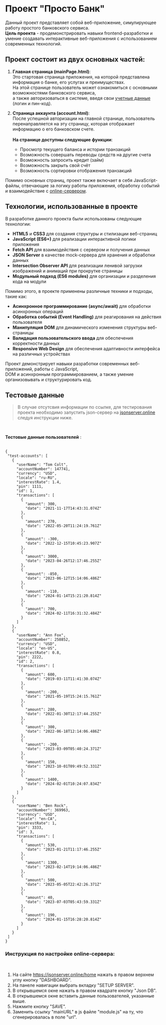 # Проект "Просто Банк"

Данный проект представляет собой веб-приложение, симулирующее работу простого банковского сервиса.<br>
**Цель проекта** - продемонстрировать навыки frontend-разработки и умение создавать интерактивные веб-приложения с использованием современных технологий.

## Проект состоит из двух основных частей:

1. **Главная страница (mainPage.html)**: <br>
   Это стартовая страница приложения, на которой представлена информация о банке, его услугах и преимуществах.<br> На этой странице пользователь может ознакомиться с основными возможностями банковского сервиса,<br> а также авторизоваться в системе, введя свои [учетные данные](https://jsonserver.online/user/XbV-mZh-taF/test-accounts) (логин и пин-код).

2. **Страница аккаунта (account.html)**: <br>
   После успешной авторизации на главной странице, пользователь перенаправляется на эту страницу, которая отображает информацию о его банковском счете.<br>
   <br>
   **На странице доступны следующие функции**:

   - Просмотр текущего баланса и истории транзакций
   - Возможность совершать переводы средств на другие счета
   - Возможность запросить кредит (займ)
   - Возможность закрыть свой счёт
   - Возможность сортировки отображения транзакций

Помимо основных страниц, проект также включает в себя JavaScript-файлы, отвечающие за логику работы приложения, обработку событий и взаимодействие с [online-сервером](https://jsonserver.online/).

## Технологии, использованные в проекте

В разработке данного проекта были использованы следующие технологии:

- **HTML5** и **CSS3** для создания структуры и стилизации веб-страниц
- **JavaScript (ES6+)** для реализации интерактивной логики приложения
- **Fetch API** для взаимодействия с сервером и получения данных
- **JSON Server** в качестве mock-сервера для хранения и обработки данных
- **Intersection Observer API** для реализации ленивой загрузки изображений и анимаций при прокрутке страницы
- **Модульный подход (ES6 modules)** для организации и разделения кода на модули

Помимо этого, в проекте применены различные техники и подходы, такие как:

- **Асинхронное программирование (async/await)** для обработки асинхронных операций
- **Обработка событий (Event Handling)** для реагирования на действия пользователя
- **Манипуляция DOM** для динамического изменения структуры веб-страницы
- **Валидация пользовательского ввода** для обеспечения корректности данных
- **Responsive Web Design** для обеспечения адаптивности интерфейса на различных устройствах

Проект демонстрирует навыки разработки современных веб-приложений, работы с JavaScript,<br>
DOM и асинхронным программированием, а также умение организовывать и структурировать код.
<br>

## Тестовые данные

> В случае отсутсвия информации по ссылке, для тестирования проекта необходимо запустить json-сервер на [jsonserver.online](https://jsonserver.online/) следуя инструкции ниже.

<br>

**Тестовые данные пользователей** : <br>
<br>

```
{
 "test-accounts": [
   {
     "userName": "Tom Colt",
     "accountNumber": 147741,
     "currency": "USD",
     "locale": "ru-RU",
     "interestRate": 1.4,
     "pin": 1111,
     "id": 1,
     "transactions": [
       {
         "amount": 300,
         "date": "2021-11-17T14:43:31.074Z"
       },
       {
         "amount": 270,
         "date": "2022-05-20T11:24:19.761Z"
       },
       {
         "amount": -300,
         "date": "2022-12-15T10:45:23.907Z"
       },
       {
         "amount": 3000,
         "date": "2023-04-26T12:17:46.255Z"
       },
       {
         "amount": -850,
         "date": "2023-06-12T15:14:06.486Z"
       },
       {
         "amount": -110,
         "date": "2024-01-14T15:21:20.814Z"
       },
       {
         "amount": 700,
         "date": "2024-02-11T16:31:32.484Z"
       }
     ]
   },
   {
     "userName": "Ann Fox",
     "accountNumber": 258852,
     "currency": "USD",
     "locale": "en-US",
     "interestRate": 0.8,
     "pin": 2222,
     "id": 2,
     "transactions": [
       {
         "amount": 600,
         "date": "2019-03-11T11:41:30.074Z"
       },
       {
         "amount": -200,
         "date": "2021-05-19T15:24:15.761Z"
       },
       {
         "amount": 280,
         "date": "2022-01-30T12:17:44.255Z"
       },
       {
         "amount": 300,
         "date": "2022-06-18T12:14:06.486Z"
       },
       {
         "amount": -200,
         "date": "2023-03-09T05:40:24.371Z"
       },
       {
         "amount": 150,
         "date": "2023-10-01T09:49:52.331Z"
       },
       {
         "amount": 1400,
         "date": "2024-02-01T10:24:07.834Z"
       }
     ]
   },
   {
     "userName": "Ben Rock",
     "accountNumber": 369963,
     "currency": "USD",
     "locale": "en-CA",
     "interestRate": 1,
     "pin": 3333,
     "id": 3,
     "transactions": [
       {
         "amount": 530,
         "date": "2023-01-21T11:17:46.255Z"
       },
       {
         "amount": 1300,
         "date": "2023-02-14T19:14:06.486Z"
       },
       {
         "amount": 500,
         "date": "2023-05-05T22:42:26.371Z"
       },
       {
         "amount": 40,
         "date": "2023-07-03T05:43:59.331Z"
       },
       {
         "amount": 190,
         "date": "2024-01-15T16:28:20.814Z"
       }
     ]
   }
 ]
}

```

### Инструкция по настройке online-сервера: <br>

<br>

1. На сайте https://jsonserver.online/home нажать в правом верхнем углу кнопку "DASHBOARD". <br>
2. На панеле навигации выбрать вкладку "SETUP SERVER". <br>
3. В открывшемся окне нажать в правом квадрате кнопку "Json DB".
4. В открывшемся окне вставить данные пользователей, указанные выше.
5. Нажмите кнопку "SAVE".
6. Заменить ссылку "mainURL" в js файле "module.js" на ту, что сгенерировалась в поле "url".
